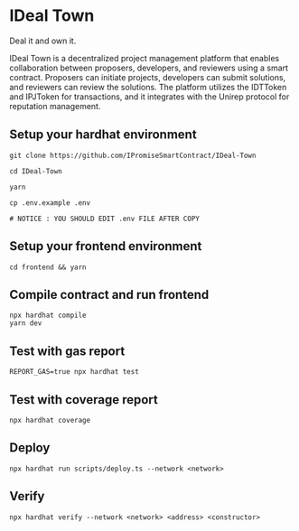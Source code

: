 # IDeal Town

Deal it and own it.

IDeal Town is a decentralized project management platform that enables collaboration between proposers, developers, and reviewers using a smart contract. Proposers can initiate projects, developers can submit solutions, and reviewers can review the solutions. The platform utilizes the IDTToken and IPJToken for transactions, and it integrates with the Unirep protocol for reputation management.

## Setup your hardhat environment

```shell
git clone https://github.com/IPromiseSmartContract/IDeal-Town

cd IDeal-Town

yarn

cp .env.example .env

# NOTICE : YOU SHOULD EDIT .env FILE AFTER COPY
```

## Setup your frontend environment

```shell
cd frontend && yarn
```

## Compile contract and run frontend

```shell
npx hardhat compile
yarn dev
```

## Test with gas report

```shell
REPORT_GAS=true npx hardhat test
```

## Test with coverage report

```shell
npx hardhat coverage
```

## Deploy

```shell
npx hardhat run scripts/deploy.ts --network <network>
```

## Verify

```shell
npx hardhat verify --network <network> <address> <constructor>
```
